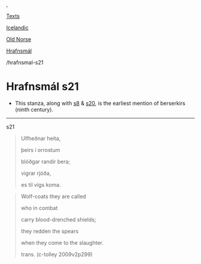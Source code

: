  , 

[Texts](languages)

[Icelandic](germanic-texts.md)

[Old Norse](texts-icelandic-old-norse)

[Hrafnsmál](hrafnsmal.md)

/hrafnsmal-s21

# Hrafnsmál s21

- This stanza, along with [s8](hrafnsmal-s8.md) & [s20](hrafnsmal-s20.md), is the earliest mention of berserkirs (ninth century).

---

s21

> Ulfheðnar heita,
> 
> þeirs í orrostum
> 
> blóðgar randir bera;
> 
> vigrar rjóða,
> 
> es til vígs koma.

> Wolf-coats they are called
> 
> who in combat
> 
> carry blood-drenched shields;
> 
> they redden the spears
> 
> when they come to the slaughter.
> 
> trans. (c-tolley 2009v2p299)

